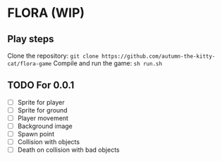 # FLORA (WIP)

## Play steps
Clone the repository: `git clone https://github.com/autumn-the-kitty-cat/flora-game`
Compile and run the game: `sh run.sh`

## TODO For 0.0.1
- [ ] Sprite for player
- [ ] Sprite for ground
- [ ] Player movement
- [ ] Background image
- [ ] Spawn point
- [ ] Collision with objects
- [ ] Death on collision with bad objects
